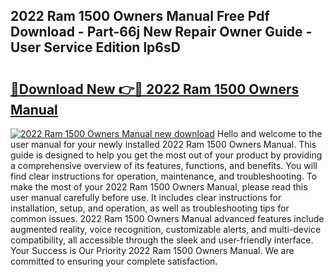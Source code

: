 ## 2022 Ram 1500 Owners Manual Free Pdf Download - Part-66j New Repair Owner Guide - User Service Edition lp6sD

# <h2><a href="http://bc15748.oget.top/?id=2022+Ram+1500+Owners+Manual">🔗Download New 👉🔴 2022 Ram 1500 Owners Manual</a></h2>

[![2022 Ram 1500 Owners Manual new download](https://i.imgur.com/5g1atiW.png)](http://bc15748.oget.top/?id=2022+Ram+1500+Owners+Manual)
Hello and welcome to the user manual for your newly installed 2022 Ram 1500 Owners Manual. This guide is designed to help you get the most out of your product by providing a comprehensive overview of its features, functions, and benefits. You will find clear instructions for operation, maintenance, and troubleshooting. To make the most of your 2022 Ram 1500 Owners Manual, please read this user manual carefully before use. It includes clear instructions for installation, setup, and operation, as well as troubleshooting tips for common issues. 2022 Ram 1500 Owners Manual advanced features include augmented reality, voice recognition, customizable alerts, and multi-device compatibility, all accessible through the sleek and user-friendly interface. Your Success is Our Priority 2022 Ram 1500 Owners Manual. We are committed to ensuring your complete satisfaction.
